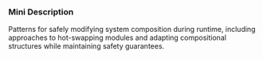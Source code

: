 ### Mini Description

Patterns for safely modifying system composition during runtime, including approaches to hot-swapping modules and adapting compositional structures while maintaining safety guarantees.
